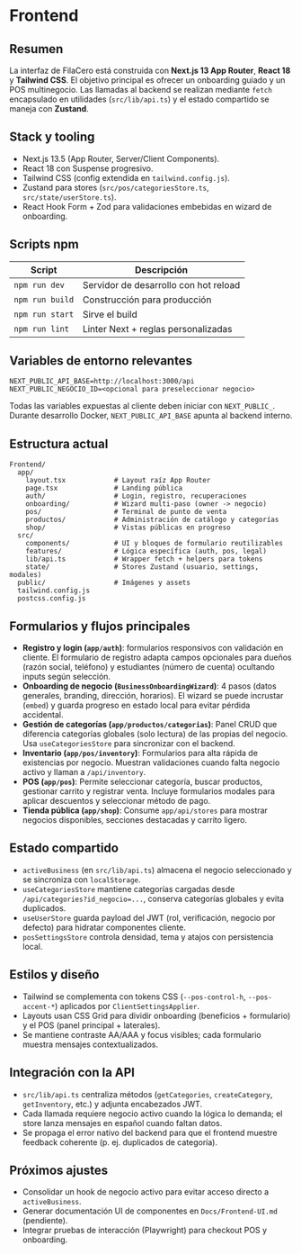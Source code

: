 # Frontend

## Resumen
La interfaz de FilaCero está construida con **Next.js 13 App Router**, **React 18** y **Tailwind CSS**. El objetivo principal es ofrecer un onboarding guiado y un POS multinegocio. Las llamadas al backend se realizan mediante `fetch` encapsulado en utilidades (`src/lib/api.ts`) y el estado compartido se maneja con **Zustand**.

## Stack y tooling
- Next.js 13.5 (App Router, Server/Client Components).
- React 18 con Suspense progresivo.
- Tailwind CSS (config extendida en `tailwind.config.js`).
- Zustand para stores (`src/pos/categoriesStore.ts`, `src/state/userStore.ts`).
- React Hook Form + Zod para validaciones embebidas en wizard de onboarding.

## Scripts npm
| Script | Descripción |
|--------|-------------|
| `npm run dev` | Servidor de desarrollo con hot reload |
| `npm run build` | Construcción para producción |
| `npm run start` | Sirve el build |
| `npm run lint` | Linter Next + reglas personalizadas |

## Variables de entorno relevantes
```
NEXT_PUBLIC_API_BASE=http://localhost:3000/api
NEXT_PUBLIC_NEGOCIO_ID=<opcional para preseleccionar negocio>
```
Todas las variables expuestas al cliente deben iniciar con `NEXT_PUBLIC_`. Durante desarrollo Docker, `NEXT_PUBLIC_API_BASE` apunta al backend interno.

## Estructura actual
```
Frontend/
  app/
    layout.tsx            # Layout raíz App Router
    page.tsx              # Landing pública
    auth/                 # Login, registro, recuperaciones
    onboarding/           # Wizard multi-paso (owner -> negocio)
    pos/                  # Terminal de punto de venta
    productos/            # Administración de catálogo y categorías
    shop/                 # Vistas públicas en progreso
  src/
    components/           # UI y bloques de formulario reutilizables
    features/             # Lógica específica (auth, pos, legal)
    lib/api.ts            # Wrapper fetch + helpers para tokens
    state/                # Stores Zustand (usuario, settings, modales)
  public/                 # Imágenes y assets
  tailwind.config.js
  postcss.config.js
```

## Formularios y flujos principales
- **Registro y login (`app/auth`)**: formularios responsivos con validación en cliente. El formulario de registro adapta campos opcionales para dueños (razón social, teléfono) y estudiantes (número de cuenta) ocultando inputs según selección.
- **Onboarding de negocio (`BusinessOnboardingWizard`)**: 4 pasos (datos generales, branding, dirección, horarios). El wizard se puede incrustar (`embed`) y guarda progreso en estado local para evitar pérdida accidental.
- **Gestión de categorías (`app/productos/categorias`)**: Panel CRUD que diferencia categorías globales (solo lectura) de las propias del negocio. Usa `useCategoriesStore` para sincronizar con el backend.
- **Inventario (`app/pos/inventory`)**: Formularios para alta rápida de existencias por negocio. Muestran validaciones cuando falta negocio activo y llaman a `/api/inventory`.
- **POS (`app/pos`)**: Permite seleccionar categoría, buscar productos, gestionar carrito y registrar venta. Incluye formularios modales para aplicar descuentos y seleccionar método de pago.
- **Tienda pública (`app/shop`)**: Consume `app/api/stores` para mostrar negocios disponibles, secciones destacadas y carrito ligero.

## Estado compartido
- `activeBusiness` (en `src/lib/api.ts`) almacena el negocio seleccionado y se sincroniza con `localStorage`.
- `useCategoriesStore` mantiene categorías cargadas desde `/api/categories?id_negocio=...`, conserva categorías globales y evita duplicados.
- `useUserStore` guarda payload del JWT (rol, verificación, negocio por defecto) para hidratar componentes cliente.
- `posSettingsStore` controla densidad, tema y atajos con persistencia local.

## Estilos y diseño
- Tailwind se complementa con tokens CSS (`--pos-control-h`, `--pos-accent-*`) aplicados por `ClientSettingsApplier`.
- Layouts usan CSS Grid para dividir onboarding (beneficios + formulario) y el POS (panel principal + laterales).
- Se mantiene contraste AA/AAA y focus visibles; cada formulario muestra mensajes contextualizados.

## Integración con la API
- `src/lib/api.ts` centraliza métodos (`getCategories`, `createCategory`, `getInventory`, etc.) y adjunta encabezados JWT.
- Cada llamada requiere negocio activo cuando la lógica lo demanda; el store lanza mensajes en español cuando faltan datos.
- Se propaga el error nativo del backend para que el frontend muestre feedback coherente (p. ej. duplicados de categoría).

## Próximos ajustes
- Consolidar un hook de negocio activo para evitar acceso directo a `activeBusiness`.
- Generar documentación UI de componentes en `Docs/Frontend-UI.md` (pendiente).
- Integrar pruebas de interacción (Playwright) para checkout POS y onboarding.
